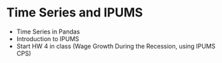 Time Series and IPUMS
=====================

 - Time Series in Pandas
 - Introduction to IPUMS
 - Start HW 4 in class (Wage Growth During the Recession, using IPUMS CPS)